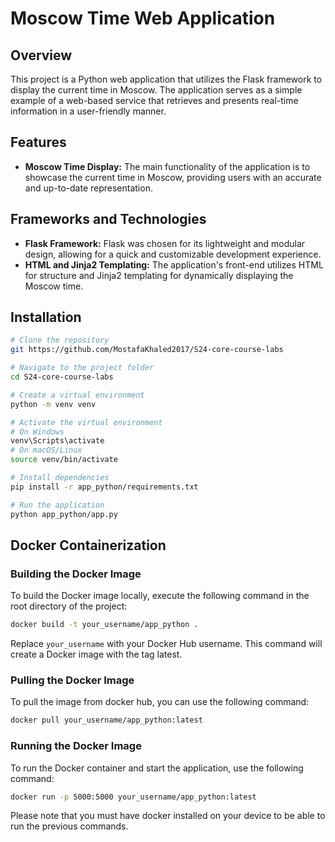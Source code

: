 # Moscow Time Web Application

## Overview
This project is a Python web application that utilizes the Flask framework to display the current time in Moscow. The application serves as a simple example of a web-based service that retrieves and presents real-time information in a user-friendly manner.

## Features
- **Moscow Time Display:** The main functionality of the application is to showcase the current time in Moscow, providing users with an accurate and up-to-date representation.

## Frameworks and Technologies
- **Flask Framework:** Flask was chosen for its lightweight and modular design, allowing for a quick and customizable development experience.
- **HTML and Jinja2 Templating:** The application's front-end utilizes HTML for structure and Jinja2 templating for dynamically displaying the Moscow time.

## Installation

```bash
# Clone the repository
git https://github.com/MostafaKhaled2017/S24-core-course-labs

# Navigate to the project folder
cd S24-core-course-labs

# Create a virtual environment
python -m venv venv

# Activate the virtual environment
# On Windows
venv\Scripts\activate
# On macOS/Linux
source venv/bin/activate

# Install dependencies
pip install -r app_python/requirements.txt

# Run the application
python app_python/app.py
```
## Docker Containerization

### Building the Docker Image

To build the Docker image locally, execute the following command in the root directory of the project:

```bash
docker build -t your_username/app_python .
```

Replace `your_username` with your Docker Hub username. This command will create a Docker image with the tag latest.

### Pulling the Docker Image

To pull the image from docker hub, you can use the following command:

```bash
docker pull your_username/app_python:latest
```

### Running the Docker Image
To run the Docker container and start the application, use the following command:

```bash
docker run -p 5000:5000 your_username/app_python:latest
```

<n><n>
Please note that you must have docker installed on your device to be able to run the previous commands.





